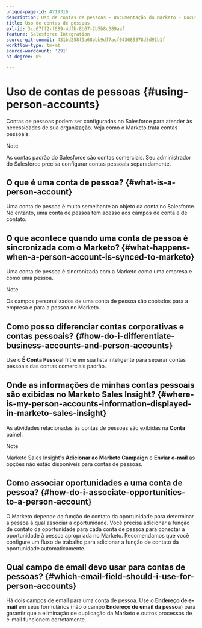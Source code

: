 ```yaml
---
unique-page-id: 4719316
description: Uso de contas de pessoas - Documentação do Marketo - Documentação do produto
title: Uso de contas de pessoas
exl-id: 3cc67ff2-f689-4dfb-8b67-2b5b8d389aaf
feature: Salesforce Integration
source-git-commit: 431bd258f9a68bbb9df7acf043085578d3d91b1f
workflow-type: tm+mt
source-wordcount: '291'
ht-degree: 0%

---
```


# Uso de contas de pessoas {#using-person-accounts}

Contas de pessoas podem ser configuradas no Salesforce para atender às necessidades de sua organização. Veja como o Marketo trata contas pessoais.

>[!NOTE]
>
>As contas padrão do Salesforce são contas comerciais. Seu administrador do Salesforce precisa configurar contas pessoais separadamente.

## O que é uma conta de pessoa? {#what-is-a-person-account}

Uma conta de pessoa é muito semelhante ao objeto da conta no Salesforce. No entanto, uma conta de pessoa tem acesso aos campos de conta e de contato.

## O que acontece quando uma conta de pessoa é sincronizada com o Marketo? {#what-happens-when-a-person-account-is-synced-to-marketo}

Uma conta de pessoa é sincronizada com a Marketo como uma empresa e como uma pessoa.

>[!NOTE]
>
>Os campos personalizados de uma conta de pessoa são copiados para a empresa e para a pessoa no Marketo.

## Como posso diferenciar contas corporativas e contas pessoais? {#how-do-i-differentiate-business-accounts-and-person-accounts}

Use o **É Conta Pessoal** filtre em sua lista inteligente para separar contas pessoais das contas comerciais padrão.

## Onde as informações de minhas contas pessoais são exibidas no Marketo Sales Insight? {#where-is-my-person-accounts-information-displayed-in-marketo-sales-insight}

As atividades relacionadas às contas de pessoas são exibidas na **Conta** painel.

>[!NOTE]
>
>Marketo Sales Insight&#39;s **Adicionar ao Marketo Campaign** e **Enviar e-mail** as opções não estão disponíveis para contas de pessoas.

## Como associar oportunidades a uma conta de pessoa? {#how-do-i-associate-opportunities-to-a-person-account}

O Marketo depende da função de contato da oportunidade para determinar a pessoa à qual associar a oportunidade. Você precisa adicionar a função de contato da oportunidade para cada conta de pessoa para conectar a oportunidade à pessoa apropriada no Marketo. Recomendamos que você configure um fluxo de trabalho para adicionar a função de contato da oportunidade automaticamente.

## Qual campo de email devo usar para contas de pessoas? {#which-email-field-should-i-use-for-person-accounts}

Há dois campos de email para uma conta de pessoa. Use o **Endereço de e-mail** em seus formulários (não o campo **Endereço de email da pessoa**) para garantir que a eliminação de duplicação da Marketo e outros processos de e-mail funcionem corretamente.
